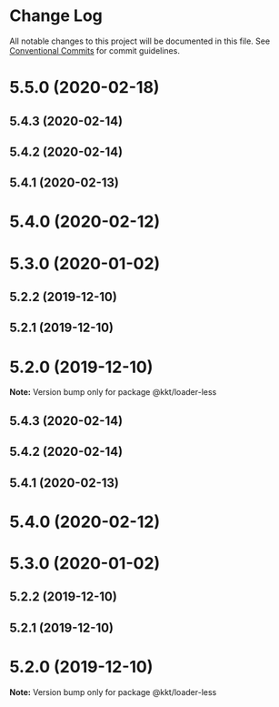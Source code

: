# Change Log

All notable changes to this project will be documented in this file.
See [Conventional Commits](https://conventionalcommits.org) for commit guidelines.

# 5.5.0 (2020-02-18)



## 5.4.3 (2020-02-14)



## 5.4.2 (2020-02-14)



## 5.4.1 (2020-02-13)



# 5.4.0 (2020-02-12)



# 5.3.0 (2020-01-02)



## 5.2.2 (2019-12-10)



## 5.2.1 (2019-12-10)



# 5.2.0 (2019-12-10)

**Note:** Version bump only for package @kkt/loader-less





## 5.4.3 (2020-02-14)



## 5.4.2 (2020-02-14)



## 5.4.1 (2020-02-13)



# 5.4.0 (2020-02-12)



# 5.3.0 (2020-01-02)



## 5.2.2 (2019-12-10)



## 5.2.1 (2019-12-10)



# 5.2.0 (2019-12-10)

**Note:** Version bump only for package @kkt/loader-less
